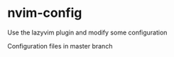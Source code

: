 # nvim-config

Use the lazyvim plugin and modify some configuration

Configuration files in master branch [](https://github.com/zyt1848/nvim-config/tree/master)
